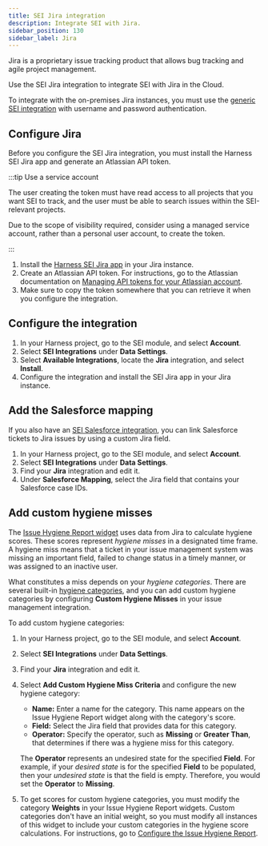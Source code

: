 ```yaml
---
title: SEI Jira integration
description: Integrate SEI with Jira.
sidebar_position: 130
sidebar_label: Jira
---
```


Jira is a proprietary issue tracking product that allows bug tracking and agile project management.

Use the SEI Jira integration to integrate SEI with Jira in the Cloud.

To integrate with the on-premises Jira instances, you must use the [generic SEI integration](./sei-connector-generic.md) with username and password authentication.

## Configure Jira

Before you configure the SEI Jira integration, you must install the Harness SEI Jira app and generate an Atlassian API token.

:::tip Use a service account

The user creating the token must have read access to all projects that you want SEI to track, and the user must be able to search issues within the SEI-relevant projects.

Due to the scope of visibility required, consider using a managed service account, rather than a personal user account, to create the token.

:::

1. Install the [Harness SEI Jira app](https://marketplace.atlassian.com/apps/1231375/harness-software-engineering-insights-sei?hosting=cloud&tab=overview) in your Jira instance.
2. Create an Atlassian API token. For instructions, go to the Atlassian documentation on [Managing API tokens for your Atlassian account](https://support.atlassian.com/atlassian-account/docs/manage-api-tokens-for-your-atlassian-account/).
3. Make sure to copy the token somewhere that you can retrieve it when you configure the integration.

## Configure the integration

1. In your Harness project, go to the SEI module, and select **Account**.
2. Select **SEI Integrations** under **Data Settings**.
3. Select **Available Integrations**, locate the **Jira** integration, and select **Install**.
4. Configure the integration and install the SEI Jira app in your Jira instance.

## Add the Salesforce mapping

If you also have an [SEI Salesforce integration](./sei-connector-salesforce.md), you can link Salesforce tickets to Jira issues by using a custom Jira field.

1. In your Harness project, go to the SEI module, and select **Account**.
2. Select **SEI Integrations** under **Data Settings**.
3. Find your **Jira** integration and edit it.
4. Under **Salesforce Mapping**, select the Jira field that contains your Salesforce case IDs.

## Add custom hygiene misses

The [Issue Hygiene Report widget](../sei-metrics-and-reports/hygiene-metrics.md#issue-hygiene-reports) uses data from Jira to calculate hygiene scores. These scores represent _hygiene misses_ in a designated time frame. A hygiene miss means that a ticket in your issue management system was missing an important field, failed to change status in a timely manner, or was assigned to an inactive user.

What constitutes a miss depends on your _hygiene categories_. There are several built-in [hygiene categories](../sei-metrics-and-reports/hygiene-metrics.md#issue-hygiene-categories), and you can add custom hygiene categories by configuring **Custom Hygiene Misses** in your issue management integration.

To add custom hygiene categories:

1. In your Harness project, go to the SEI module, and select **Account**.
2. Select **SEI Integrations** under **Data Settings**.
3. Find your **Jira** integration and edit it.
4. Select **Add Custom Hygiene Miss Criteria** and configure the new hygiene category:

   * **Name:** Enter a name for the category. This name appears on the Issue Hygiene Report widget along with the category's score.
   * **Field:** Select the Jira field that provides data for this category.
   * **Operator:** Specify the operator, such as **Missing** or **Greater Than**, that determines if there was a hygiene miss for this category.

   The **Operator** represents an undesired state for the specified **Field**. For example, if your *desired state* is for the specified **Field** to be populated, then your *undesired state* is that the field is empty. Therefore, you would set the **Operator** to **Missing**.

5. To get scores for custom hygiene categories, you must modify the category **Weights** in your Issue Hygiene Report widgets. Custom categories don't have an initial weight, so you must modify all instances of this widget to include your custom categories in the hygiene score calculations. For instructions, go to [Configure the Issue Hygiene Report](../sei-metrics-and-reports/hygiene-metrics.md#configure-the-issue-hygiene-report).
